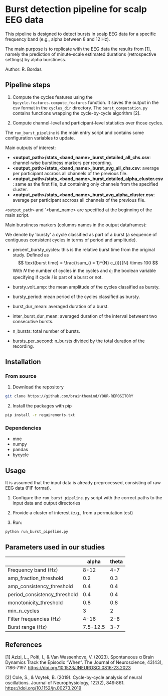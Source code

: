 # Burst detection pipeline for scalp EEG data

This pipeline is designed to detect bursts in scalp EEG data for a specific frequency band (e.g., alpha between 8 and 12 Hz). 

The main purpose is to replicate with the EEG data the results from [1], namely the prediction of minute-scale estimated durations (retrospective settings) by alpha burstiness.

Author: R. Bordas

## Pipeline steps

1. Compute the cycles features using the `bycycle.features.compute_features` function. It saves the output in the csv format in the `cycles_dir` directory. The `burst_computation.py` contains functions wrapping the cycle-by-cycle algorithm [2].

2. Compute channel-level and participant-level statistics over those cycles.

The `run_burst_pipeline` is the main entry script and contains some configuration variables to update.

Main outputs of interest:
- **<output_path>/stats_<band_name>_burst_detailed_all_chs.csv**: channel-wise burstiness markers per recording.
- **<output_path>/stats_<band_name>_burst_avg_all_chs.csv**: average per participant accross all channels of the previous file.
- **<output_path>/stats_<band_name>_burst_detailed_alpha_cluster.csv**: same as the first file, but containing only channels from the specified cluster.
- **<output_path>/stats_<band_name>_burst_avg_alpha_cluster.csv**: average per participant accross all channels of the previous file.

`<output_path>` and `<band_name>  are specified at the beginning of the main script.

Main burstiness markers (columns names in the output dataframes):

We denote by 'bursty' a cycle classified as part of a burst (a sequence of contiguous consistent cycles in terms of period and amplitude).

- percent_bursty_cycles: this is the relative burst time from the original study. Defined as
$$
\text{burst time} = \frac{\sum_{i = 1}^{N} c_{i}}{N} \times 100
$$
With $N$ the number of cycles in the cycles and $c_i$ the boolean variable specifying if cycle $i$ is part of a burst or not.

- bursty_volt_amp: the mean amplitude of the cycles classified as bursty.

- bursty_period: mean period of the cycles classified as bursty.

- burst_dur_mean: averaged duration of a burst.

- inter_burst_dur_mean: averaged duration of the interval betweent two consecutive bursts.

- n_bursts: total number of bursts.

- bursts_per_second: n_bursts divided by the total duration of the recording.

## Installation

### From source

1. Download the repository

```bash
git clone https://github.com/brainthemind/YOUR-REPOSITORY
```

2. Install the packages with pip

```bash
pip install -r requirements.txt
```

### Dependencies

- mne
- numpy
- pandas
- bycycle

## Usage

It is assumed that the input data is already preprocessed, consisting of raw EEG data (FIF format).

1. Configure the `run_burst_pipeline.py` script with the correct paths to the input data and output directories

2. Provide a cluster of interest (e.g., from a permutation test)

3. Run:

```bash
python run_burst_pipeline.py
```

## Parameters used in our studies

| 	                              | alpha    	 | theta 	 |
|--------------------------------|------------|---------|
| Frequency band (Hz)          	 | 8-12     	 | 4-7   	 |
| amp_fraction_threshold       	 | 0.2      	 | 0.3   	 |
| amp_consistency_threshold    	 | 0.4      	 | 0.4   	 |
| period_consistency_threshold 	 | 0.4      	 | 0.4   	 |
| monotonicity_threshold       	 | 0.8      	 | 0.8   	 |
| min_n_cycles                 	 | 3        	 | 2     	 |
| Filter frequencies (Hz)      	 | 4-16     	 | 2-8   	 |
| Burst range (Hz)             	 | 7.5-12.5 	 | 3-7   	 |

## References

[1] Azizi, L., Polti, I., & Van Wassenhove, V. (2023). Spontaneous α Brain Dynamics Track the Episodic “When”. The Journal of Neuroscience, 43(43), 7186‑7197. https://doi.org/10.1523/JNEUROSCI.0816-23.2023

[2] Cole, S., & Voytek, B. (2019). Cycle-by-cycle analysis of neural oscillations. Journal of Neurophysiology, 122(2), 849‑861. https://doi.org/10.1152/jn.00273.2019
